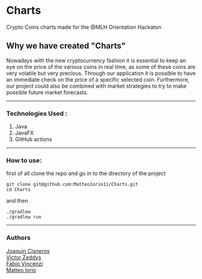 # Charts
Crypto Coins charts made for the @MLH Orientation Hackaton

<h2>Why we have created "Charts"</h2> 


Nowadays with the new cryptocurrency fashion it is essential to keep an eye on the price of the various coins in real time, as some of these coins are very volatile but very precious. Through our application it is possible to have an immediate check on the price of a specific selected coin. Furthermore, our project could also be combined with market strategies to try to make possible future market forecasts. </h4>
 
 
 ----
  <h3>Technologies Used  : </h3>
  
  1) Java
  2) JavaFX
  3) GitHub actions 

-----


<h3> How to use: </h3>  

first of all clone the repo and go in to the directory of the project 

```
git clone git@github.com:MatteoIorio11/Charts.git
cd Charts
```


and then 
```
./gradlew 
./gradlew run
```


----

<h3> Authors </h3> 


<a href="https://github.com/Schorcher5" >Joaquin Cisneros</a>  <br/> 
<a href="https://github.com/Zeddling" >Victor Zeddys</a> <br />
<a href="https://github.com/fabiovincenzi" >Fabio Vincenzi</a> <br/> 
<a href="https://github.com/MatteoIorio11/" >Matteo Iorio</a> <br/>
